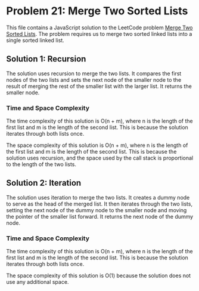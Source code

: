 # Problem 21: Merge Two Sorted Lists

This file contains a JavaScript solution to the LeetCode problem [Merge Two Sorted Lists](https://leetcode.com/problems/merge-two-sorted-lists/). The problem requires us to merge two sorted linked lists into a single sorted linked list.

## Solution 1: Recursion

The solution uses recursion to merge the two lists. It compares the first nodes of the two lists and sets the next node of the smaller node to the result of merging the rest of the smaller list with the larger list. It returns the smaller node.

### Time and Space Complexity

The time complexity of this solution is O(n + m), where n is the length of the first list and m is the length of the second list. This is because the solution iterates through both lists once.

The space complexity of this solution is O(n + m), where n is the length of the first list and m is the length of the second list. This is because the solution uses recursion, and the space used by the call stack is proportional to the length of the two lists.

## Solution 2: Iteration

The solution uses iteration to merge the two lists. It creates a dummy node to serve as the head of the merged list. It then iterates through the two lists, setting the next node of the dummy node to the smaller node and moving the pointer of the smaller list forward. It returns the next node of the dummy node.

### Time and Space Complexity

The time complexity of this solution is O(n + m), where n is the length of the first list and m is the length of the second list. This is because the solution iterates through both lists once.

The space complexity of this solution is O(1) because the solution does not use any additional space.
